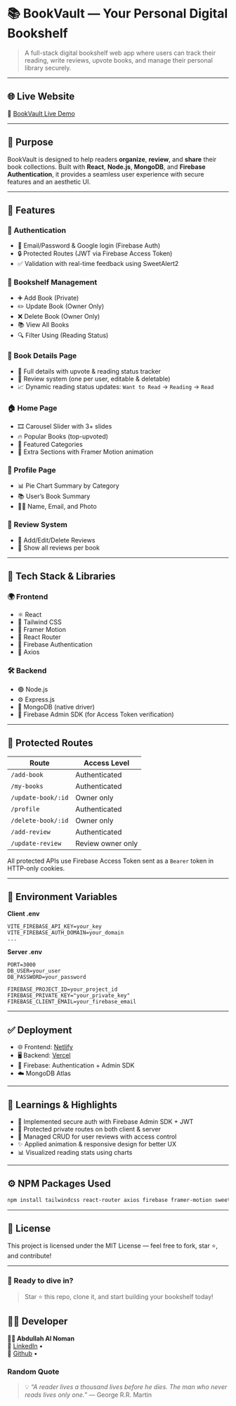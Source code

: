 # 📚 BookVault — Your Personal Digital Bookshelf

> A full-stack digital bookshelf web app where users can track their reading, write reviews, upvote books, and manage their personal library securely.

---

## 🌐 Live Website

🔗 [BookVault Live Demo](https://book-vault-abdullahalnoman003.netlify.app)

---

## 🎯 Purpose

BookVault is designed to help readers **organize**, **review**, and **share** their book collections. Built with **React**, **Node.js**, **MongoDB**, and **Firebase Authentication**, it provides a seamless user experience with secure features and an aesthetic UI.

---

## 🧩 Features

### 🔐 Authentication
- 🔑 Email/Password & Google login (Firebase Auth)
- 🔒 Protected Routes (JWT via Firebase Access Token)
- ✅ Validation with real-time feedback using SweetAlert2

### 📖 Bookshelf Management
- ➕ Add Book (Private)
- ✏️ Update Book (Owner Only)
- ❌ Delete Book (Owner Only)
- 📚 View All Books
- 🔍 Filter Using (Reading Status)

### 🧾 Book Details Page
- 🧠 Full details with upvote & reading status tracker
- 💬 Review system (one per user, editable & deletable)
- 📈 Dynamic reading status updates: `Want to Read` → `Reading` → `Read`

### 🏠 Home Page
- 🎞️ Carousel Slider with 3+ slides
- 🔥 Popular Books (top-upvoted)
- 🧠 Featured Categories
- 🧩 Extra Sections with Framer Motion animation

### 👤 Profile Page
- 📊 Pie Chart Summary by Category
- 📚 User’s Book Summary
- 🧑‍💼 Name, Email, and Photo

### 💬 Review System
- 📝 Add/Edit/Delete Reviews
- 👀 Show all reviews per book

---

## 🧪 Tech Stack & Libraries

### 🌍 Frontend
- ⚛️ React
- 💨 Tailwind CSS
- 🚀 Framer Motion
- 🔁 React Router
- 🔐 Firebase Authentication
- 📡 Axios

### 🛠️ Backend
- 🟢 Node.js
- ⚙️ Express.js
- 🍃 MongoDB (native driver)
- 🔐 Firebase Admin SDK (for Access Token verification)

---

## 🔐 Protected Routes

| Route              | Access Level     |
|-------------------|------------------|
| `/add-book`        | Authenticated    |
| `/my-books`        | Authenticated    |
| `/update-book/:id` | Owner only       |
| `/profile`         | Authenticated    |
| `/delete-book/:id` | Owner only       |
| `/add-review`      | Authenticated    |
| `/update-review`   | Review owner only|

All protected APIs use Firebase Access Token sent as a `Bearer` token in HTTP-only cookies.

---
## 🔑 Environment Variables

**Client .env**
```env
VITE_FIREBASE_API_KEY=your_key
VITE_FIREBASE_AUTH_DOMAIN=your_domain
...
```

**Server .env**
```env
PORT=3000
DB_USER=your_user
DB_PASSWORD=your_password

FIREBASE_PROJECT_ID=your_project_id
FIREBASE_PRIVATE_KEY="your_private_key"
FIREBASE_CLIENT_EMAIL=your_firebase_email
```

---

## ✅ Deployment

- 🌐 Frontend: [Netlify](https://book-vault-abdullahalnoman003.netlify.app/)
- 🖥 Backend: [Vercel](https://book-vault-server-six.vercel.app/)
- 🔐 Firebase: Authentication + Admin SDK
- ☁️ MongoDB Atlas


---

## 🧠 Learnings & Highlights

- 🔐 Implemented secure auth with Firebase Admin SDK + JWT
- 🔄 Protected private routes on both client & server
- 💬 Managed CRUD for user reviews with access control
- ✨ Applied animation & responsive design for better UX
- 📊 Visualized reading stats using charts

---

## ⚙️ NPM Packages Used

```bash
npm install tailwindcss react-router axios firebase framer-motion sweetalert2 lottie-react react-icons react-tooltip recharts swiper
```

---

## 📜 License

This project is licensed under the MIT License — feel free to fork, star ⭐, and contribute!

---

### 🚀 Ready to dive in?

> Star ⭐ this repo, clone it, and start building your bookshelf today!

## 🧑‍💻 Developer

**👨‍🎓 Abdullah Al Noman**  
🔗 [LinkedIn](https://www.linkedin.com/in/abdullahalnoman003) •  
🔗 [Github](https://github.com/abdullahalnoman003) •  


### Random Quote
> 💡 _“A reader lives a thousand lives before he dies. The man who never reads lives only one.”_ — George R.R. Martin